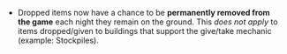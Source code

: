 * Dropped items now have a chance to be **permanently removed from the game** each night they remain on the ground. This _does not apply_ to items dropped/given to buildings that support the give/take mechanic (example: Stockpiles).
